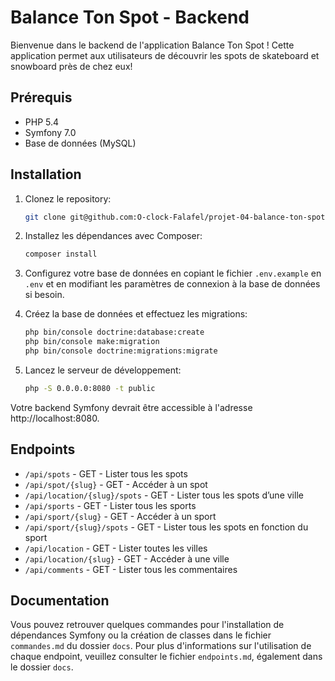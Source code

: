 # Balance Ton Spot - Backend

Bienvenue dans le backend de l'application Balance Ton Spot ! Cette application permet aux utilisateurs de découvrir les spots de skateboard et snowboard près de chez eux!

## Prérequis

- PHP 5.4
- Symfony 7.0
- Base de données (MySQL)

## Installation

1. Clonez le repository:

    ```bash
    git clone git@github.com:O-clock-Falafel/projet-04-balance-ton-spot-back.git
    ```

2. Installez les dépendances avec Composer:

    ```bash
    composer install
    ```

3. Configurez votre base de données en copiant le fichier `.env.example` en `.env` et en modifiant les paramètres de connexion à la base de données si besoin.

4. Créez la base de données et effectuez les migrations:

    ```bash
    php bin/console doctrine:database:create
    php bin/console make:migration
    php bin/console doctrine:migrations:migrate
    ```

5. Lancez le serveur de développement:

    ```bash
    php -S 0.0.0.0:8080 -t public
    ```

Votre backend Symfony devrait être accessible à l'adresse http://localhost:8080.

## Endpoints

- `/api/spots` - GET - Lister tous les spots
- `/api/spot/{slug}` - GET - Accéder à un spot
- `/api/location/{slug}/spots` - GET - Lister tous les spots d’une ville
- `/api/sports` - GET - Lister tous les sports
- `/api/sport/{slug}` - GET - Accéder à un sport
- `/api/sport/{slug}/spots` - GET - Lister tous les spots en fonction du sport
- `/api/location` - GET - Lister toutes les villes
- `/api/location/{slug}` - GET - Accéder à une ville
- `/api/comments` - GET - Lister tous les commentaires

## Documentation

Vous pouvez retrouver quelques commandes pour l'installation de dépendances Symfony ou la création de classes dans le fichier `commandes.md` du dossier `docs`.
Pour plus d'informations sur l'utilisation de chaque endpoint, veuillez consulter le fichier `endpoints.md`, également dans le dossier `docs`.
